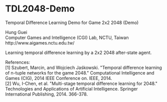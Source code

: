 # TDL2048-Demo
Temporal Difference Learning Demo for Game 2x2 2048 (Demo)<br>
<p>
Hung Guei<br>
Computer Games and Intelligence (CGI) Lab, NCTU, Taiwan<br>
http://www.aigames.nctu.edu.tw/<br>
<p>
Learning temporal difference learning by a 2x2 2048 after-state agent.
<p>
References:<br>
[1] Szubert, Marcin, and Wojciech Jaśkowski. "Temporal difference learning of n-tuple networks for the game 2048."
Computational Intelligence and Games (CIG), 2014 IEEE Conference on. IEEE, 2014.<br>
[2] Wu, I-Chen, et al. "Multi-stage temporal difference learning for 2048."
Technologies and Applications of Artificial Intelligence. Springer International Publishing, 2014. 366-378.<br>
